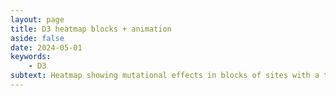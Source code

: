 ```yaml
---
layout: page
title: D3 heatmap blocks + animation
aside: false
date: 2024-05-01
keywords:
    - D3
subtext: Heatmap showing mutational effects in blocks of sites with a transistion animation on repeat.
---
```




<script setup>
import FigureHeader from "/components/layouts/FigureHeader.vue"
import HeatmapTenBlocks from "/components/graphs/HeatmapTenBlocks.vue";
import HeatmapTenBlocksTest from "/components/graphs/HeatmapTenBlocksTest.vue";
</script>

<FigureHeader title="Heatmap of mutational effects in blocks of sites with a transition animation on repeat"/>
<HeatmapTenBlocksTest />